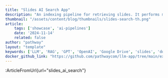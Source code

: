 ```yaml
---
title: "Slides AI Search App"
description: "An indexing pipeline for retrieving slides. It performs multi-modal of PowerPoint and PDF and maintains live index of your slides."
thumbnail: "/assets/content/blog/thumbnails/slides-search-th.png"
article:
    tags: ['showcase', 'ai-pipelines']
    date: '2024-11-14'
    related: false
author: "pathway"
layout: "template"
keywords: ['LLM', 'RAG', 'GPT', 'OpenAI', 'Google Drive', 'slides', 'docker', 'yaml', 'multimodal', 'VLM', 'image-to-text']
docker_github_link: "https://github.com/pathwaycom/llm-app/tree/main/examples/pipelines/slides_ai_search"
---
```


:ArticleFromUrl{url="slides_ai_search"}
